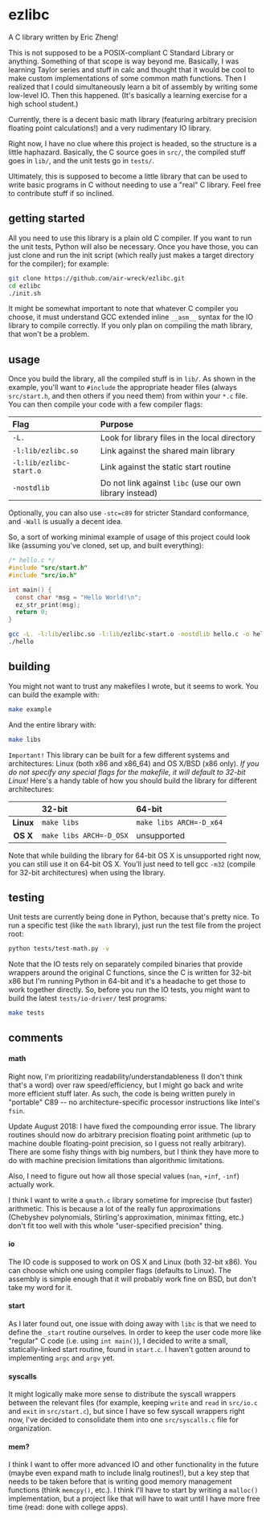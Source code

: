 # ezlibc

A C library written by Eric Zheng!

This is not supposed to be a POSIX-compliant C Standard Library or anything. Something of that scope is way beyond me. Basically, I was learning Taylor series and stuff in calc and thought that it would be cool to make custom implementations of some common math functions. Then I realized that I could simultaneously learn a bit of assembly by writing some low-level IO. Then this happened. (It's basically a learning exercise for a high school student.)

Currently, there is a decent basic math library (featuring arbitrary precision floating point calculations!) and a very rudimentary IO library.

Right now, I have no clue where this project is headed, so the structure is a little haphazard. Basically, the C source goes in `src/`, the compiled stuff goes in `lib/`, and the unit tests go in `tests/`.

Ultimately, this is supposed to become a little library that can be used to write basic programs in C without needing to use a "real" C library. Feel free to contribute stuff if so inclined.

## getting started
All you need to use this library is a plain old C compiler. If you want to run the unit tests, Python will also be necessary. Once you have those, you can just clone and run the init script (which really just makes a target directory for the compiler); for example:

```sh
git clone https://github.com/air-wreck/ezlibc.git
cd ezlibc
./init.sh
```

It might be somewhat important to note that whatever C compiler you choose, it must understand GCC extended inline `__asm__` syntax for the IO library to compile correctly. If you only plan on compiling the math library, that won't be a problem.

## usage
Once you build the library, all the compiled stuff is in `lib/`. As shown in the example, you'll want to `#include` the appropriate header files (always `src/start.h`, and then others if you need them) from within your `*.c` file. You can then compile your code with a few compiler flags:

| Flag                    | Purpose |
|:----------------------- |:------- |
| `-L.`                   | Look for library files in the local directory |
| `-l:lib/ezlibc.so`      | Link against the shared main library |
| `-l:lib/ezlibc-start.o` | Link against the static start routine |
| `-nostdlib`             | Do not link against `libc` (use our own library instead) |

Optionally, you can also use `-stc=c89` for stricter Standard conformance, and `-Wall` is usually a decent idea.

So, a sort of working minimal example of usage of this project could look like (assuming you've cloned, set up, and built everything):

```C
/* hello.c */
#include "src/start.h"
#include "src/io.h"

int main() {
  const char *msg = "Hello World!\n";
  ez_str_print(msg);
  return 0;
}
```

```sh
gcc -L. -l:lib/ezlibc.so -l:lib/ezlibc-start.o -nostdlib hello.c -o hello
./hello
```

## building
You might not want to trust any makefiles I wrote, but it seems to work. You can build the example with:

```sh
make example
```

And the entire library with:

```sh
make libs
```

`Important!` This library can be built for a few different systems and architectures: Linux (both x86 and x86_64) and OS X/BSD (x86 only). *If you do not specify any special flags for the makefile, it will default to 32-bit Linux!* Here's a handy table of how you should build the library for different architectures:

|           | 32-bit                  | 64-bit                  |
|:---------:|:----------------------- |:----------------------- |
| **Linux** | `make libs`             | `make libs ARCH=-D_x64` |
| **OS X**  | `make libs ARCH=-D_OSX` | unsupported             |

Note that while building the library for 64-bit OS X is unsupported right now, you can still use it on 64-bit OS X. You'll just need to tell gcc `-m32` (compile for 32-bit architectures) when using the library.

## testing
Unit tests are currently being done in Python, because that's pretty nice. To run a specific test (like the `math` library), just run the test file from the project root:

```sh
python tests/test-math.py -v
```

Note that the IO tests rely on separately compiled binaries that provide wrappers around the original C functions, since the C is written for 32-bit x86 but I'm running Python in 64-bit and it's a headache to get those to work together directly. So, before you run the IO tests, you might want to build the latest `tests/io-driver/` test programs:

```sh
make tests
```

## comments

#### math
Right now, I'm prioritizing readability/understandableness (I don't think that's a word) over raw speed/efficiency, but I might go back and write more efficient stuff later. As such, the code is being written purely in "portable" C89 -- no architecture-specific processor instructions like Intel's `fsin`.

Update August 2018: I have fixed the compounding error issue. The library routines should now do arbitrary precision floating point arithmetic (up to machine double floating-point precision, so I guess not really arbitrary). There are some fishy things with big numbers, but I think they have more to do with machine precision limitations than algorithmic limitations.

Also, I need to figure out how all those special values (`nan`, `+inf`, `-inf`) actually work.

I think I want to write a `qmath.c` library sometime for imprecise (but faster) arithmetic. This is because a lot of the really fun approximations (Chebyshev polynomials, Stirling's approximation, minimax fitting, etc.) don't fit too well with this whole "user-specified precision" thing.

#### io
The IO code is supposed to work on OS X and Linux (both 32-bit x86). You can choose which one using compiler flags (defaults to Linux). The assembly is simple enough that it will probably work fine on BSD, but don't take my word for it.

#### start
As I later found out, one issue with doing away with `libc` is that we need to define the `_start` routine ourselves. In order to keep the user code more like "regular" C code (i.e. using `int main()`), I decided to write a small, statically-linked start routine, found in `start.c`. I haven't gotten around to implementing `argc` and `argv` yet.

#### syscalls
It might logically make more sense to distribute the syscall wrappers between the relevant files (for example, keeping `write` and `read` in `src/io.c` and `exit` in `src/start.c`), but since I have so few syscall wrappers right now, I've decided to consolidate them into one `src/syscalls.c` file for organization.

#### mem?
I think I want to offer more advanced IO and other functionality in the future (maybe even expand math to include linalg routines!), but a key step that needs to be taken before that is writing good memory management functions (think `memcpy()`, etc.). I think I'll have to start by writing a `malloc()` implementation, but a project like that will have to wait until I have more free time (read: done with college apps).
